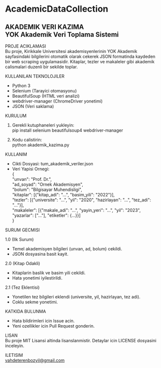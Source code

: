 # AcademicDataCollection

AKADEMIK VERI KAZIMA  
YOK Akademik Veri Toplama Sistemi  
--------------------------------------------------  

PROJE ACIKLAMASI  
Bu proje, Kirikkale Universitesi akademisyenlerinin YOK Akademik sayfasindaki bilgilerini otomatik olarak cekerek JSON formatinda kaydeden bir web scraping uygulamasidir. Kitaplar, tezler ve makaleler gibi akademik calismalari duzenli bir sekilde toplar.  

KULLANILAN TEKNOLOJILER  
- Python 3  
- Selenium (Tarayici otomasyonu)  
- BeautifulSoup (HTML veri analizi)  
- webdriver-manager (ChromeDriver yonetimi)  
- JSON (Veri saklama)  

KURULUM  
1. Gerekli kutuphaneleri yukleyin:  
   pip install selenium beautifulsoup4 webdriver-manager  

2. Kodu calistirin:  
   python akademik_kazima.py  

KULLANIM  
- Cikti Dosyasi: tum_akademik_veriler.json  
- Veri Yapisi Ornegi:  
  {  
    "unvan": "Prof. Dr.",  
    "ad_soyad": "Ornek Akademisyen",  
    "bolum": "Bilgisayar Muhendisligi",  
    "kitaplar": [{"kitap_adi": "...", "basim_yili": "2022"}],  
    "tezler": [{"universite": "...", "yil": "2020", "hazirlayan": "...", "tez_adi": "..."}],  
    "makaleler": [{"makale_adi": "...", "yayin_yeri": "...", "yil": "2023", "yazarlar": ["..."], "etiketler": {...}}]  
  }  

SURUM GECMISI  

1.0 (Ilk Surum)  
- Temel akademisyen bilgileri (unvan, ad, bolum) cekildi.  
- JSON dosyasina basit kayit.  

2.0 (Kitap Odakli)  
- Kitaplarin baslik ve basim yili cekildi.  
- Hata yonetimi iyilestirildi.  

2.1 (Tez Eklentisi)  
- Yonetilen tez bilgileri eklendi (universite, yil, hazirlayan, tez adi).  
- Coklu sekme yonetimi.  

KATKIDA BULUNMA  
- Hata bildirimleri icin Issue acin.  
- Yeni ozellikler icin Pull Request gonderin.  

LISAN  
Bu proje MIT Lisansi altinda lisanslanmistir. Detaylar icin LICENSE dosyasini inceleyin.  

ILETISIM  
vahdeterenbozyil@gmail.com
